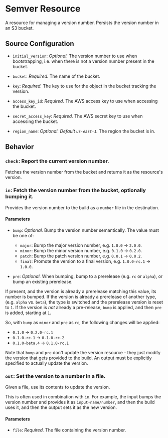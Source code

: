 # Semver Resource

A resource for managing a version number. Persists the version number in an
S3 bucket.


## Source Configuration

* `initial_version`: *Optional.* The version number to use when
bootstrapping, i.e. when there is not a version number present in the bucket.

* `bucket`: *Required.* The name of the bucket.

* `key`: *Required.* The key to use for the object in the bucket tracking
the version.

* `access_key_id`: *Required.* The AWS access key to use when accessing the
bucket.

* `secret_access_key`: *Required.* The AWS secret key to use when accessing
the bucket.

* `region_name`: *Optional. Default `us-east-1`.* The region the bucket is in.


## Behavior

### `check`: Report the current version number.

Fetches the version number from the bucket and returns it as the resource's
version.


### `in`: Fetch the version number from the bucket, optionally bumping it.

Provides the version number to the build as a `number` file in the destination.

#### Parameters

* `bump`: *Optional.* Bump the version number semantically. The value must
be one of:

  * `major`: Bump the major version number, e.g. `1.0.0` -> `2.0.0`.
  * `minor`: Bump the minor version number, e.g. `0.1.0` -> `0.2.0`.
  * `patch`: Bump the patch version number, e.g. `0.0.1` -> `0.0.2`.
  * `final`: Promote the version to a final version, e.g. `1.0.0-rc.1` -> `1.0.0`.


* `pre`: *Optional.* When bumping, bump to a prerelease (e.g. `rc` or
`alpha`), or bump an existing prerelease.

 If present, and the version is already a prerelease matching this value,
its number is bumped. If the version is already a prerelease of another
type, (e.g. `alpha` vs. `beta`), the type is switched and the prerelease
version is reset to `1`. If the version is *not* already a pre-release,
`bump` is applied, and then `pre` is added, starting at `1`.

So, with `bump` as `minor` and `pre` as `rc`, the following changes will be
applied:

* `0.1.0` -> `0.2.0-rc.1`
* `0.1.0-rc.1` -> `0.1.0-rc.2`
* `0.1.0-beta.4` -> `0.1.0-rc.1`

Note that `bump` and `pre` don't update the version resource - they just
modify the version that gets provided to the build. An output must be
explicitly specified to actually update the version.


### `out`: Set the version to a number in a file.

Given a file, use its contents to update the version.

This is often used in combination with `in`. For example, the input bumps
the version number and provides it as `input-name/number`, and then the
build uses it, and then the output sets it as the new version.

#### Parameters

* `file`: *Required.* The file containing the version number.
